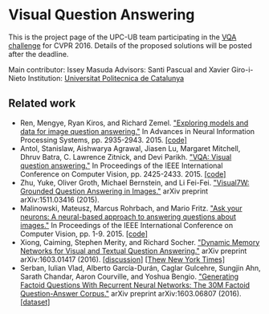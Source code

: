 # Visual Question Answering

This is the project page of the UPC-UB team participating in the [VQA challenge](http://www.visualqa.org/challenge.html) for CVPR 2016. Details of the proposed solutions will be posted after the deadline.

Main contributor: Issey Masuda
Advisors: Santi Pascual and Xavier Giro-i-Nieto
Institution: [Universitat Politecnica de Catalunya](http://www.upc.edu)

## Related work

* Ren, Mengye, Ryan Kiros, and Richard Zemel. ["Exploring models and data for image question answering."](http://papers.nips.cc/paper/5640-exploring-models-and-data-for-image-question-answering) In Advances in Neural Information Processing Systems, pp. 2935-2943. 2015. [[code]](http://gitxiv.com/posts/6pFP3b8gqxWZdBfjf/exploring-models-and-data-for-image-question-answering)
* Antol, Stanislaw, Aishwarya Agrawal, Jiasen Lu, Margaret Mitchell, Dhruv Batra, C. Lawrence Zitnick, and Devi Parikh. ["VQA: Visual question answering."](http://www.cv-foundation.org/openaccess/content_iccv_2015/html/Antol_VQA_Visual_Question_ICCV_2015_paper.html) In Proceedings of the IEEE International Conference on Computer Vision, pp. 2425-2433. 2015. [[code]](http://gitxiv.com/posts/zDn9kkA66FnG3ZuKz/vqa-visual-question-answering)
*  Zhu, Yuke, Oliver Groth, Michael Bernstein, and Li Fei-Fei. ["Visual7W: Grounded Question Answering in Images."](http://web.stanford.edu/~yukez/visual7w.html) arXiv preprint arXiv:1511.03416 (2015).
*  Malinowski, Mateusz, Marcus Rohrbach, and Mario Fritz. ["Ask your neurons: A neural-based approach to answering questions about images."](http://www.cv-foundation.org/openaccess/content_iccv_2015/html/Malinowski_Ask_Your_Neurons_ICCV_2015_paper.html) In Proceedings of the IEEE International Conference on Computer Vision, pp. 1-9. 2015. [[code]](https://www.mpi-inf.mpg.de/departments/computer-vision-and-multimodal-computing/research/vision-and-language/visual-turing-challenge/)
*  Xiong, Caiming, Stephen Merity, and Richard Socher. ["Dynamic Memory Networks for Visual and Textual Question Answering."](http://arxiv.org/abs/1603.01417) arXiv preprint arXiv:1603.01417 (2016). [[discussion]](https://news.ycombinator.com/item?id=11237125) [[Thew New York Times]](http://www.nytimes.com/2016/03/07/technology/taking-baby-steps-toward-software-that-reasons-like-humans.html?_r=0)
* Serban, Iulian Vlad, Alberto García-Durán, Caglar Gulcehre, Sungjin Ahn, Sarath Chandar, Aaron Courville, and Yoshua Bengio. ["Generating Factoid Questions With Recurrent Neural Networks: The 30M Factoid Question-Answer Corpus."](http://arxiv.org/abs/1603.06807) arXiv preprint arXiv:1603.06807 (2016). [[dataset]](http://agarciaduran.org/)
